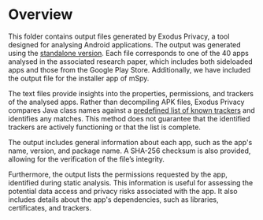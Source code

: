 # Overview

This folder contains output files generated by Exodus Privacy, a tool designed for analysing Android applications. The output was generated using the [standalone version](https://github.com/Exodus-Privacy/exodus-standalone). Each file corresponds to one of the 40 apps analysed in the associated research paper, which includes both sideloaded apps and those from the Google Play Store. Additionally, we have included the output file for the installer app of mSpy.

The text files provide insights into the properties, permissions, and trackers of the analysed apps. Rather than decompiling APK files, Exodus Privacy compares Java class names against a [predefined list of known trackers](https://reports.exodus-privacy.eu.org/en/trackers/) and identifies any matches. This method does not guarantee that the identified trackers are actively functioning or that the list is complete.

The output includes general information about each app, such as the app's name, version, and package name. A SHA-256 checksum is also provided, allowing for the verification of the file’s integrity.

Furthermore, the output lists the permissions requested by the app, identified during static analysis. This information is useful for assessing the potential data access and privacy risks associated with the app. It also includes details about the app's dependencies, such as libraries, certificates, and trackers.
